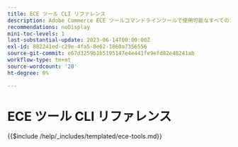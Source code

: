 ```yaml
---
title: ECE ツール CLI リファレンス
description: Adobe Commerce ECE ツールコマンドラインツールで使用可能なすべてのコマンド、引数およびオプションについて説明します。
recommendations: noDisplay
mini-toc-levels: 1
last-substantial-update: 2023-06-14T00:00:00Z
exl-id: 882241ed-c29e-4fa5-8e62-1860a7356556
source-git-commit: e67d3259b1b5195147e4e441fe9efd82e48241ab
workflow-type: tm+mt
source-wordcount: '20'
ht-degree: 0%

---
```


# ECE ツール CLI リファレンス

{{$include /help/_includes/templated/ece-tools.md}}

